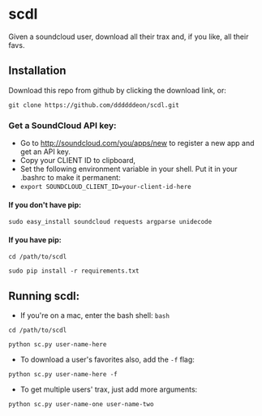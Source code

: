 # scdl
Given a soundcloud user, download all their trax and, if you like, all their favs.

## Installation
Download this repo from github by clicking the download link, or:

`git clone https://github.com/ddddddeon/scdl.git`

### Get a SoundCloud API key:
- Go to http://soundcloud.com/you/apps/new to register a new app and get an API key.
- Copy your CLIENT ID to clipboard,
- Set the following environment variable in your shell. Put it in your .bashrc to make it permanent:
- `export SOUNDCLOUD_CLIENT_ID=your-client-id-here`

#### If you don't have pip:
`sudo easy_install soundcloud requests argparse unidecode`

#### If you have pip:
`cd /path/to/scdl`

`sudo pip install -r requirements.txt`

## Running scdl:
- If you're on a mac, enter the bash shell: `bash`

 `cd /path/to/scdl`

 `python sc.py user-name-here`

- To download a user's favorites also, add the `-f` flag: 

 `python sc.py user-name-here -f`

- To get multiple users' trax, just add more arguments: 

 `python sc.py user-name-one user-name-two`